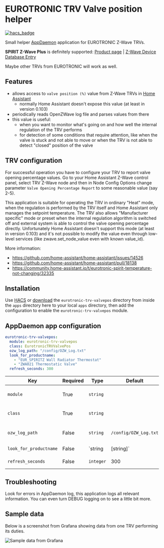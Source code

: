 # EUROTRONIC TRV Valve position helper

[![hacs_badge](https://img.shields.io/badge/HACS-Default-orange.svg)](https://github.com/custom-components/hacs)

Small helper [AppDaemon](https://github.com/home-assistant/appdaemon) application for EUROTRONIC Z-Wave TRVs.

__SPIRIT Z-Wave Plus__ is definitely supported: [Product page](https://eurotronic.org/produkte/z-wave-heizkoerperthermostat/spirit-z-wave-plus/) | [Z-Wave Device Database Entry](https://www.cd-jackson.com/index.php/zwave/zwave-device-database/zwave-device-list/devicesummary/710)

Maybe other TRVs from EUROTRONIC will work as well.

## Features

* allows access to `valve position (%)` value from Z-Wave TRVs in [Home Assistant](https://www.home-assistant.io/)
  * normally Home Assistant doesn't expose this value (at least in version 0.103)
* periodically reads OpenZWave log file and parses values from there
* this value is useful:
  * when you want to monitor what's going on and how well the internal regulation of the TRV performs
  * for detection of some conditions that require attention, like when the valve is stuck and not able to move or when the TRV is not able to detect "closed" position of the valve

## TRV configuration

For successful operation you have to configure your TRV to report valve opening percentage values. Go to your Home Assistant Z-Wave control panel, select TRV Z-Wave node and then in Node Config Options change parameter `Valve Opening Percentage Report` to some reasonable value (say 2-5).

This application is suitable for operating the TRV in ordinary "Heat" mode, when the regulation is performed by the TRV itself and Home Assistant only manages the setpoint temperature. The TRV also allows "Manufacturer specific" mode or preset when the internal regulation algorithm is switched off and external system is able to control the valve opening percentage directly. Unfortunately Home Assistant doesn't support this mode (at least in version 0.103) and it's not possible to modify the value even through low-level services (like zwave.set\_node\_value even with known value\_id).

More information:

* https://github.com/home-assistant/home-assistant/issues/14526
* https://github.com/home-assistant/home-assistant/pull/18138
* https://community.home-assistant.io/t/eurotronic-spirit-temperature-not-changing/32335

## Installation

Use [HACS](https://github.com/custom-components/hacs) or [download](https://github.com/jmarsik/ad-eurotronic-trv-valvepos/releases) the `eurotronic-trv-valvepos` directory from inside the `apps` directory here to your local `apps` directory, then add the configuration to enable the `eurotronic-trv-valvepos` module.

## AppDaemon app configuration

```yaml
eurotronic-trv-valvepos:
  module: eurotronic-trv-valvepos
  class: EurotronicTRVValvePos
  ozw_log_path: "/config/OZW_Log.txt"
  look_for_productname:
    - "EUR_SPIRITZ Wall Radiator Thermostat"
    - "ZWA021 Thermostatic Valve"
  refresh_seconds: 300
```

Key | Required | Type | Default | Description
-- | -- | -- | -- | --
`module` | True | `string` | | Module name, should be `eurotronic-trv-valvepos`
`class` | True | `string` | | App class name, should be `EurotronicTRVValvePos`
`ozw_log_path` | False | `string` | `/config/OZW_Log.txt` | Path to OZW log file, default works in [Hass.io](https://www.home-assistant.io/hassio/)
`look_for_productname` | False | `string | [string]` | `EUR_SPIRITZ Wall Radiator Thermostat` | Z-Wave product names to look for when searching for TRV Z-Wave device entities, default works for SPIRIT Z-Wave Plus TRV
`refresh_seconds` | False | `integer` | 300 | Seconds between log scans

## Troubleshooting

Look for errors in AppDaemon log, this application logs all relevant information. You can even turn DEBUG logging on to see a little bit more.

## Sample data

Below is a screenshot from Grafana showing data from one TRV performing its duties.

![Sample data from Grafana](https://github.com/jmarsik/ad-eurotronic-trv-valvepos/blob/master/images/2019-12-28_15-41-00.png?raw=true)
